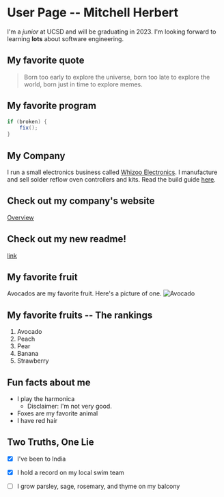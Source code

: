 # User Page -- Mitchell Herbert
I'm a *junior* at UCSD and will be graduating in 2023. I'm looking forward to learning **lots** about software engineering.

## My favorite quote
> Born too early to explore the universe, born too late to explore the world, born just in time to explore memes.

## My favorite program
```java
if (broken) {
    fix();
}
```

## My Company
I run a small electronics business called [Whizoo Electronics](www.whizoo.com). I manufacture and sell solder reflow oven controllers and kits. Read the build guide [here](www.whizoo.com/reflowoven).

## Check out my company's website
[Overview](#My-Company)

## Check out my new readme!
[link](./README.md)

## My favorite fruit
Avocados are my favorite fruit. Here's a picture of one.
![Avocado](https://solidstarts.com/wp-content/uploads/introducing-avocado-to-babies.jpg)

## My favorite fruits -- The rankings
1. Avocado
2. Peach
3. Pear
4. Banana
5. Strawberry

## Fun facts about me
* I play the harmonica
  * Disclaimer: I'm not very good.
* Foxes are my favorite animal
* I have red hair

## Two Truths, One Lie
- [x] I've been to India
- [x] I hold a record on my local swim team
- [ ] I grow parsley, sage, rosemary, and thyme on my balcony

